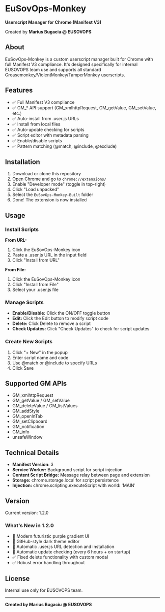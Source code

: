 # EuSovOps-Monkey

**Userscript Manager for Chrome (Manifest V3)**

Created by **Marius Bugaciu @ EUSOVOPS**

## About

EuSovOps-Monkey is a custom userscript manager built for Chrome with full Manifest V3 compliance. It's designed specifically for internal EUSOVOPS team use and supports all standard Greasemonkey/ViolentMonkey/TamperMonkey userscripts.

## Features

- ✅ Full Manifest V3 compliance
- ✅ GM_* API support (GM_xmlhttpRequest, GM_getValue, GM_setValue, etc.)
- ✅ Auto-install from .user.js URLs
- ✅ Install from local files
- ✅ Auto-update checking for scripts
- ✅ Script editor with metadata parsing
- ✅ Enable/disable scripts
- ✅ Pattern matching (@match, @include, @exclude)

## Installation

1. Download or clone this repository
2. Open Chrome and go to `chrome://extensions/`
3. Enable "Developer mode" (toggle in top-right)
4. Click "Load unpacked"
5. Select the `EuSovOps-Monkey-Built` folder
6. Done! The extension is now installed

## Usage

### Install Scripts

**From URL:**
1. Click the EuSovOps-Monkey icon
2. Paste a .user.js URL in the input field
3. Click "Install from URL"

**From File:**
1. Click the EuSovOps-Monkey icon
2. Click "Install from File"
3. Select your .user.js file

### Manage Scripts

- **Enable/Disable:** Click the ON/OFF toggle button
- **Edit:** Click the Edit button to modify script code
- **Delete:** Click Delete to remove a script
- **Check Updates:** Click "Check Updates" to check for script updates

### Create New Scripts

1. Click "+ New" in the popup
2. Enter script name and code
3. Use @match or @include to specify URLs
4. Click Save

## Supported GM APIs

- GM_xmlhttpRequest
- GM_getValue / GM_setValue
- GM_deleteValue / GM_listValues
- GM_addStyle
- GM_openInTab
- GM_setClipboard
- GM_notification
- GM_info
- unsafeWindow

## Technical Details

- **Manifest Version:** 3
- **Service Worker:** Background script for script injection
- **Content Script Bridge:** Message relay between page and extension
- **Storage:** chrome.storage.local for script persistence
- **Injection:** chrome.scripting.executeScript with world: 'MAIN'

## Version

Current version: 1.2.0

### What's New in 1.2.0
- 🎨 Modern futuristic purple gradient UI
- 🎨 GitHub-style dark theme editor
- 🔗 Automatic .user.js URL detection and installation
- 🔄 Automatic update checking (every 6 hours + on startup)
- ✅ Fixed delete functionality with custom modal
- ✅ Robust error handling throughout

## License

Internal use only for EUSOVOPS team.

---

**Created by Marius Bugaciu @ EUSOVOPS**

